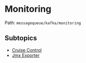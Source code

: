 # Monitoring

Path: `messagequeue/kafka/monitoring`

## Subtopics
- [Cruise Control](./cruise_control/README.md)
- [Jmx Exporter](./jmx_exporter/README.md)
